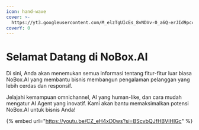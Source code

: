 ```yaml
---
icon: hand-wave
cover: >-
  https://yt3.googleusercontent.com/M_elzTgUIcEs_8vNDVv-0_a6Q-erJId9pccG7y0iZE3D25AlMbIyZ21EWI7a8elbpE6-xVeGgQ=w1707-fcrop64=1,00005a57ffffa5a8-k-c0xffffffff-no-nd-rj
coverY: 0
---
```


# Selamat Datang di NoBox.AI

Di sini, Anda akan menemukan semua informasi tentang fitur-fitur luar biasa NoBox.AI yang membantu bisnis membangun pengalaman pelanggan yang lebih cerdas dan responsif.

Jelajahi kemampuan omnichannel, AI yang human-like, dan cara mudah mengatur AI Agent yang inovatif. Kami akan bantu memaksimalkan potensi NoBox.AI untuk bisnis Anda!

{% embed url="https://youtu.be/CZ_eH4xD0ws?si=BScvbQJfHBVIHlGc" %}
